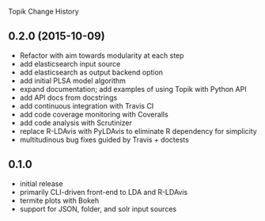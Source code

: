 Topik Change History

0.2.0 (2015-10-09)
------------------

* Refactor with aim towards modularity at each step
* add elasticsearch input source
* add elasticsearch as output backend option
* add initial PLSA model algorithm
* expand documentation; add examples of using Topik with Python API
* add API docs from docstrings
* add continuous integration with Travis CI
* add code coverage monitoring with Coveralls
* add code analysis with Scrutinizer
* replace R-LDAvis with PyLDAvis to eliminate R dependency for simplicity
* multitudinous bug fixes guided by Travis + doctests

0.1.0
-----

* initial release
* primarily CLI-driven front-end to LDA and R-LDAvis
* termite plots with Bokeh
* support for JSON, folder, and solr input sources
